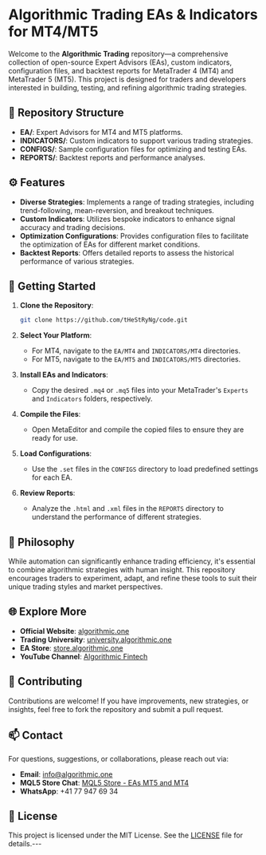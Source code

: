 # Algorithmic Trading EAs & Indicators for MT4/MT5

Welcome to the **Algorithmic Trading** repository—a comprehensive collection of open-source Expert Advisors (EAs), custom indicators, configuration files, and backtest reports for MetaTrader 4 (MT4) and MetaTrader 5 (MT5). This project is designed for traders and developers interested in building, testing, and refining algorithmic trading strategies.

## 📁 Repository Structure

- **EA/**: Expert Advisors for MT4 and MT5 platforms.
- **INDICATORS/**: Custom indicators to support various trading strategies.
- **CONFIGS/**: Sample configuration files for optimizing and testing EAs.
- **REPORTS/**: Backtest reports and performance analyses.

## ⚙️ Features

- **Diverse Strategies**: Implements a range of trading strategies, including trend-following, mean-reversion, and breakout techniques.
- **Custom Indicators**: Utilizes bespoke indicators to enhance signal accuracy and trading decisions.
- **Optimization Configurations**: Provides configuration files to facilitate the optimization of EAs for different market conditions.
- **Backtest Reports**: Offers detailed reports to assess the historical performance of various strategies.

## 🚀 Getting Started

1. **Clone the Repository**:
   ```bash
   git clone https://github.com/tHeStRyNg/code.git
   ```

2. **Select Your Platform**:
   - For MT4, navigate to the `EA/MT4` and `INDICATORS/MT4` directories.
   - For MT5, navigate to the `EA/MT5` and `INDICATORS/MT5` directories.

3. **Install EAs and Indicators**:
   - Copy the desired `.mq4` or `.mq5` files into your MetaTrader's `Experts` and `Indicators` folders, respectively.

4. **Compile the Files**:
   - Open MetaEditor and compile the copied files to ensure they are ready for use.

5. **Load Configurations**:
   - Use the `.set` files in the `CONFIGS` directory to load predefined settings for each EA.

6. **Review Reports**:
   - Analyze the `.html` and `.xml` files in the `REPORTS` directory to understand the performance of different strategies.

## 🧠 Philosophy

While automation can significantly enhance trading efficiency, it's essential to combine algorithmic strategies with human insight. This repository encourages traders to experiment, adapt, and refine these tools to suit their unique trading styles and market perspectives.

## 🌐 Explore More

- **Official Website**: [algorithmic.one](https://www.algorithmic.one)
- **Trading University**: [university.algorithmic.one](https://university.algorithmic.one)
- **EA Store**: [store.algorithmic.one](https://store.algorithmic.one)
- **YouTube Channel**: [Algorithmic Fintech](https://www.youtube.com/@algorithmic_fintech/videos)

## 🤝 Contributing

Contributions are welcome! If you have improvements, new strategies, or insights, feel free to fork the repository and submit a pull request.

## 📫 Contact

For questions, suggestions, or collaborations, please reach out via:

- **Email**: [info@algorithmic.one](mailto:info@algorithmic.one)
- **MQL5 Store Chat**: [MQL5 Store - EAs MT5 and MT4](https://www.mql5.com/en/users/tHeStRyNg)
- **WhatsApp**: +41 77 947 69 34

## 📄 License

This project is licensed under the MIT License. See the [LICENSE](LICENSE) file for details.---
